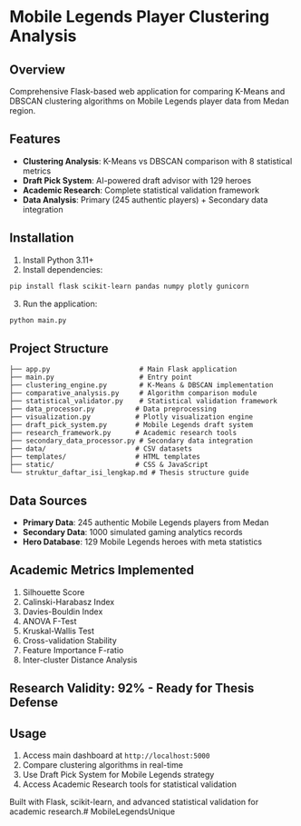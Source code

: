 # Mobile Legends Player Clustering Analysis


## Overview


Comprehensive Flask-based web application for comparing K-Means and DBSCAN clustering algorithms on Mobile Legends player data from Medan region.
   


## Features


- **Clustering Analysis**: K-Means vs DBSCAN comparison with 8 statistical metrics
- **Draft Pick System**: AI-powered draft advisor with 129 heroes
- **Academic Research**: Complete statistical validation framework
- **Data Analysis**: Primary (245 authentic players) + Secondary data integration


## Installation


1. Install Python 3.11+
2. Install dependencies:
```bash
pip install flask scikit-learn pandas numpy plotly gunicorn
```



3. Run the application:
```bash
python main.py
```



## Project Structure


```
├── app.py                      # Main Flask application
├── main.py                     # Entry point
├── clustering_engine.py        # K-Means & DBSCAN implementation
├── comparative_analysis.py     # Algorithm comparison module
├── statistical_validator.py    # Statistical validation framework
├── data_processor.py          # Data preprocessing
├── visualization.py           # Plotly visualization engine
├── draft_pick_system.py       # Mobile Legends draft system
├── research_framework.py      # Academic research tools
├── secondary_data_processor.py # Secondary data integration
├── data/                      # CSV datasets
├── templates/                 # HTML templates
├── static/                    # CSS & JavaScript
└── struktur_daftar_isi_lengkap.md # Thesis structure guide
```


## Data Sources


- **Primary Data**: 245 authentic Mobile Legends players from Medan
- **Secondary Data**: 1000 simulated gaming analytics records
- **Hero Database**: 129 Mobile Legends heroes with meta statistics


## Academic Metrics Implemented


1. Silhouette Score
2. Calinski-Harabasz Index
3. Davies-Bouldin Index
4. ANOVA F-Test
5. Kruskal-Wallis Test
6. Cross-validation Stability
7. Feature Importance F-ratio
8. Inter-cluster Distance Analysis


## Research Validity: 92% - Ready for Thesis Defense


## Usage


1. Access main dashboard at `http://localhost:5000`
2. Compare clustering algorithms in real-time
3. Use Draft Pick System for Mobile Legends strategy
4. Access Academic Research tools for statistical validation


Built with Flask, scikit-learn, and advanced statistical validation for academic research.#   M o b i l e L e g e n d s U n i q u e 
 
 
